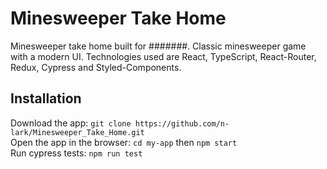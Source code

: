 # Minesweeper Take Home

Minesweeper take home built for #######. Classic minesweeper game with a modern UI. Technologies used are React, TypeScript, React-Router, Redux, Cypress and Styled-Components.

## Installation

Download the app: `git clone https://github.com/n-lark/Minesweeper_Take_Home.git` <br>
Open the app in the browser: `cd my-app` then `npm start` <br>
Run cypress tests: `npm run test`

